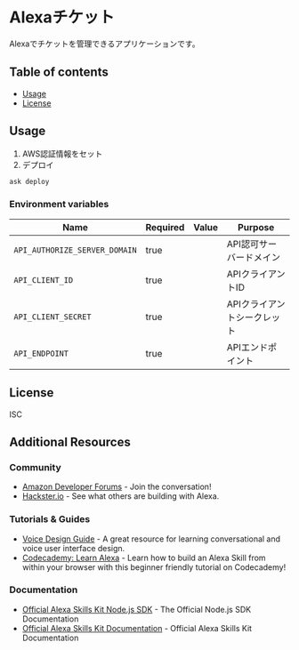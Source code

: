 # Alexaチケット

Alexaでチケットを管理できるアプリケーションです。

## Table of contents

* [Usage](#usage)
* [License](#license)

## Usage

1. AWS認証情報をセット
2. デプロイ

```sh
ask deploy
```

### Environment variables

| Name                          | Required | Value | Purpose         |
|-------------------------------|----------|-------|-----------------|
| `API_AUTHORIZE_SERVER_DOMAIN` | true     |       | API認可サーバードメイン   |
| `API_CLIENT_ID`               | true     |       | APIクライアントID     |
| `API_CLIENT_SECRET`           | true     |       | APIクライアントシークレット |
| `API_ENDPOINT`                | true     |       | APIエンドポイント      |

## License

ISC

## Additional Resources

### Community

* [Amazon Developer Forums](https://forums.developer.amazon.com/spaces/165/index.html) - Join the conversation!
* [Hackster.io](https://www.hackster.io/amazon-alexa) - See what others are building with Alexa.

### Tutorials & Guides

* [Voice Design Guide](https://developer.amazon.com/designing-for-voice/) - A great resource for learning conversational and voice user interface design.
* [Codecademy: Learn Alexa](https://www.codecademy.com/learn/learn-alexa) - Learn how to build an Alexa Skill from within your browser with this beginner friendly tutorial on Codecademy!

### Documentation

* [Official Alexa Skills Kit Node.js SDK](https://www.npmjs.com/package/ask-sdk) - The Official Node.js SDK Documentation
* [Official Alexa Skills Kit Documentation](https://developer.amazon.com/docs/ask-overviews/build-skills-with-the-alexa-skills-kit.html) - Official Alexa Skills Kit Documentation